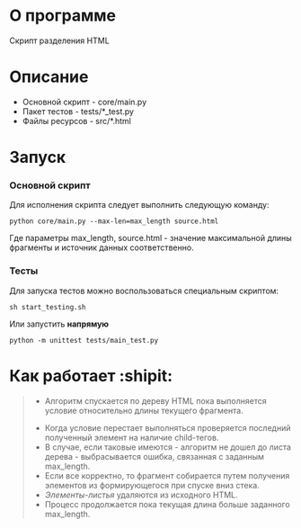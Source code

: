 # О программе
Скрипт разделения HTML


# Описание
- Основной скрипт - core/main.py
- Пакет тестов - tests/*_test.py
- Файлы ресурсов - src/*.html

# Запуск
### Основной скрипт
Для исполнения скрипта следует выполнить следующую команду:

    python core/main.py --max-len=max_length source.html
Где параметры max_length, source.html - значение максимальной длины фрагменты и источник данных соответственно.
### Тесты
Для запуска тестов можно воспользоваться специальным скриптом:

    sh start_testing.sh
Или запустить **напрямую**

    python -m unittest tests/main_test.py 
# Как работает :shipit:
  > *    Алгоритм спускается по дереву HTML пока выполняется условие относительно длины текущего фрагмента. 
  > -    Когда условие перестает выполняться проверяется последний полученный элемент на наличие child-тегов.
  > -    В случае, если таковые имеются - алгоритм не дошел до листа дерева - выбрасывается ошибка, связанная с заданным max_length.
  > -    Если все корректно, то фрагмент собирается путем получения элементов из формирующегося при спуске вниз стека.
  > -    _Элементы-листья_ удаляются из исходного HTML.
  > -    Процесс продолжается пока текущая длина больше заданного max_length. 
